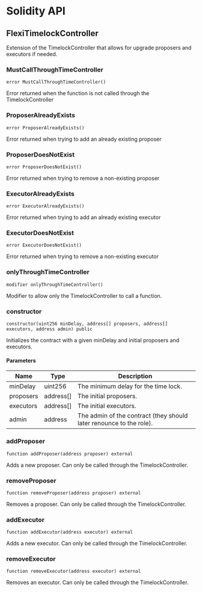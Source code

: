 # Solidity API

## FlexiTimelockController

Extension of the TimelockController that allows for upgrade proposers and executors if needed.

### MustCallThroughTimeController

```solidity
error MustCallThroughTimeController()
```

Error returned when the function is not called through the TimelockController

### ProposerAlreadyExists

```solidity
error ProposerAlreadyExists()
```

Error returned when trying to add an already existing proposer

### ProposerDoesNotExist

```solidity
error ProposerDoesNotExist()
```

Error returned when trying to remove a non-existing proposer

### ExecutorAlreadyExists

```solidity
error ExecutorAlreadyExists()
```

Error returned when trying to add an already existing executor

### ExecutorDoesNotExist

```solidity
error ExecutorDoesNotExist()
```

Error returned when trying to remove a non-existing executor

### onlyThroughTimeController

```solidity
modifier onlyThroughTimeController()
```

Modifier to allow only the TimelockController to call a function.

### constructor

```solidity
constructor(uint256 minDelay, address[] proposers, address[] executors, address admin) public
```

Initializes the contract with a given minDelay and initial proposers and executors.

#### Parameters

| Name | Type | Description |
| ---- | ---- | ----------- |
| minDelay | uint256 | The minimum delay for the time lock. |
| proposers | address[] | The initial proposers. |
| executors | address[] | The initial executors. |
| admin | address | The admin of the contract (they should later renounce to the role). |

### addProposer

```solidity
function addProposer(address proposer) external
```

Adds a new proposer.
Can only be called through the TimelockController.

### removeProposer

```solidity
function removeProposer(address proposer) external
```

Removes a proposer.
Can only be called through the TimelockController.

### addExecutor

```solidity
function addExecutor(address executor) external
```

Adds a new executor.
Can only be called through the TimelockController.

### removeExecutor

```solidity
function removeExecutor(address executor) external
```

Removes an executor.
Can only be called through the TimelockController.

